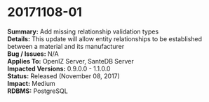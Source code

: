 # 20171108-01

**Summary:** Add missing relationship validation types   
**Details:** This update will allow entity relationships to be established between a material and its manufacturer   
**Bug / Issues:** N/A  
**Applies To:** OpenIZ Server, SanteDB Server  
**Impacted Versions:** 0.9.0.0 - 1.1.0.0  
**Status:** Released \(November 08, 2017\)  
**Impact:** Medium   
**RDBMS:** PostgreSQL

